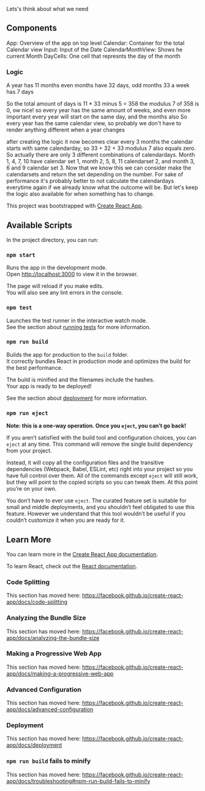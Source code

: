 
Lets's think about what we need

## Components

App: Overview of the app on top level
    Calendar: Container for the total Calendar view
        Input: Input of the Date
        CalendarMonthView: Shows he current Month
            DayCells: One cell that represnts the day of the month

### Logic

A year has 11 months
even months have 32 days, odd months 33
a week has 7 days

So the total amount of days is 11 * 33 minus 5 = 358
the modulus 7 of 358 is 0, ow nice! so every year has the same amount of weeks, and even more important every year will start on the same day, and the months also
So every year has the same calendar view, so probably we don't have to render anything different when a year changes

after creating the logic it now becomes clear every 3 months the calendar starts with same calendarday, so 33 + 32 + 33 modulus 7 also equals zero. So actually there are only 3 different combinations of calendardays. Month 1, 4, 7, 10 have calendar set 1, month 2, 5, 8, 11 calendarset 2, and month 3, 6 and 9 calendar set 3. Now that we know this we can consider make the calendarsets and return the set depending on the number. For sake of performance it's probably better to not calculate the calendardays everytime again if we already know what the outcome will be. But let's keep the logic also available for when something has to change.








This project was bootstrapped with [Create React App](https://github.com/facebook/create-react-app).

## Available Scripts

In the project directory, you can run:

### `npm start`

Runs the app in the development mode.<br>
Open [http://localhost:3000](http://localhost:3000) to view it in the browser.

The page will reload if you make edits.<br>
You will also see any lint errors in the console.

### `npm test`

Launches the test runner in the interactive watch mode.<br>
See the section about [running tests](https://facebook.github.io/create-react-app/docs/running-tests) for more information.

### `npm run build`

Builds the app for production to the `build` folder.<br>
It correctly bundles React in production mode and optimizes the build for the best performance.

The build is minified and the filenames include the hashes.<br>
Your app is ready to be deployed!

See the section about [deployment](https://facebook.github.io/create-react-app/docs/deployment) for more information.

### `npm run eject`

**Note: this is a one-way operation. Once you `eject`, you can’t go back!**

If you aren’t satisfied with the build tool and configuration choices, you can `eject` at any time. This command will remove the single build dependency from your project.

Instead, it will copy all the configuration files and the transitive dependencies (Webpack, Babel, ESLint, etc) right into your project so you have full control over them. All of the commands except `eject` will still work, but they will point to the copied scripts so you can tweak them. At this point you’re on your own.

You don’t have to ever use `eject`. The curated feature set is suitable for small and middle deployments, and you shouldn’t feel obligated to use this feature. However we understand that this tool wouldn’t be useful if you couldn’t customize it when you are ready for it.

## Learn More

You can learn more in the [Create React App documentation](https://facebook.github.io/create-react-app/docs/getting-started).

To learn React, check out the [React documentation](https://reactjs.org/).

### Code Splitting

This section has moved here: https://facebook.github.io/create-react-app/docs/code-splitting

### Analyzing the Bundle Size

This section has moved here: https://facebook.github.io/create-react-app/docs/analyzing-the-bundle-size

### Making a Progressive Web App

This section has moved here: https://facebook.github.io/create-react-app/docs/making-a-progressive-web-app

### Advanced Configuration

This section has moved here: https://facebook.github.io/create-react-app/docs/advanced-configuration

### Deployment

This section has moved here: https://facebook.github.io/create-react-app/docs/deployment

### `npm run build` fails to minify

This section has moved here: https://facebook.github.io/create-react-app/docs/troubleshooting#npm-run-build-fails-to-minify
